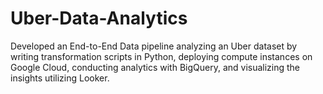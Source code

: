 # Uber-Data-Analytics
Developed an End-to-End Data pipeline analyzing an Uber dataset by writing transformation scripts in Python, deploying compute instances on Google Cloud, conducting analytics with BigQuery, and visualizing the insights utilizing Looker.
